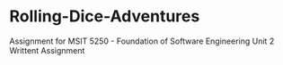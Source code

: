 # Rolling-Dice-Adventures
Assignment for MSIT 5250 - Foundation of Software Engineering
Unit 2 Writtent Assignment